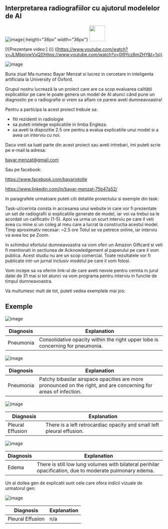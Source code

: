 ## Interpretarea radiografiilor cu ajutorul modelelor de AI
![image](https://github.com/bayarovici/radiology_nle/assets/33934892/4b3a1c98-a4e8-4316-92bd-ceb8368c0c22){:height="36px" width="36px"}
<img src="https://github.com/bayarovici/radiology_nle/assets/33934892/4b3a1c98-a4e8-4316-92bd-ceb8368c0c22"  width="50" height="50">

 [![Prezentare video:]
()]
([https://www.youtube.com/watch?v=JLMbpiywVxQ](https://www.youtube.com/watch?v=0l9Ycz8mZHY&t=1s))

![image](https://github.com/bayarovici/radiology_nle/assets/33934892/44a682b0-a296-4afb-9b74-589dbe3ea2c9)




Buna ziua! Ma numesc Bayar Menzat si lucrez in cercetare in inteligenta artificiala la University of Oxford.  

Grupul nostru lucrează la un proiect care are ca scop evaluarea calității explicatiilor pe care le poate genera un model de AI atunci când pune un diagnostic pe o radiografie si vrem sa aflam ce parere aveti dumneavoastra!


Pentru a participa la acest proiect trebuie sa:
- fiti rezidenti in radiologie 
- sa puteti intelege explicatiile in limba Engleza.
- sa aveti la dispozitie 2.5 ore pentru a evalua explicatiile unui model si a avea un interviu cu noi.

Daca vreti sa luati parte din acest proiect sau aveti intrebari, imi puteti scrie pe e-mail la adresa:

bayar.menzat@gmail.com

Sau pe facebook:

https://www.facebook.com/bayaristotle

https://www.linkedin.com/in/bayar-menzat-75b47a52/

In paragrafele urmatoare puteti citi detaliile proiectului si exemple din task:


Task-ul/cerinta consta in accesarea unui website in care vor fi prezentate un set de radiografii si explicatiile generate de model, iar voi va trebui sa le acordati un calificativ (1-5). Apoi va urma un scurt interviu pe care il veti avea cu mine si un coleg al meu care a lucrat la constructia acestui model.
Timp aproximativ necesar: ~2.5 ore
Totul se va petrece online, iar interviu va avea loc pe Zoom. 


In schimbul efortului dumneavoastra va vom oferi un Amazon Giftcard si veti fi mentionati in sectiunea de Acknowledgement al paperului pe care il vom publica. Acest studiu nu are un scop comercial. Toate rezultatele vor fi publicate intr-un jurnal inclusiv modelul pe care il vom folosi.


Vom incepe sa va oferim link-ul de care aveti nevoie pentru cerinta in jurul datei de 31 mai si tot atunci va vom programa pentru interviu in functie de timpul dumneavoastra.

Va multumesc mult de tot, puteti vedea exemplele mai jos:
## Exemple 

![image](https://user-images.githubusercontent.com/33934892/236748949-5df05b85-8d80-4080-be38-d02be02e09ff.png)


| Diagnosis | Explanation |
| --- | --- |
| Pneumonia | Consolidative opacity within the right upper lobe is concerning for pneumonia. |




![image](https://user-images.githubusercontent.com/33934892/236750416-d5b7bd49-1f42-46fe-bf56-9e7cb30b88a4.png)


| Diagnosis | Explanation |
| --- | --- |
| Pneumonia | Patchy bibasilar airspace opacities are more pronounced on the right, and are concerning for areas of infection. |



![image](https://user-images.githubusercontent.com/33934892/236750396-47e4d792-5c1d-4e2d-86d1-f3e2543625a1.png)


| Diagnosis | Explanation |
| --- | --- |
| Pleural Effusion | There is a left retrocardiac opacity and small left pleural effusion. |






![image](https://user-images.githubusercontent.com/33934892/236750355-c9bdc51c-2ffa-4dad-ad4c-395d2b1cb970.png)


| Diagnosis | Explanation |
| --- | --- |
| Edema | There is still low lung volumes with bilateral perihilar opacification, due to moderate pulmonary edema. |




Un al doilea gen de explicatii sunt cele care ofera indicii vizuale de urmatorul gen:

![image](https://user-images.githubusercontent.com/33934892/236856238-1f3f0956-f042-4910-98e5-43b686982c82.png)

| Diagnosis | Explanation |
| --- | --- |
| Pleural Effusion |  n/a |
